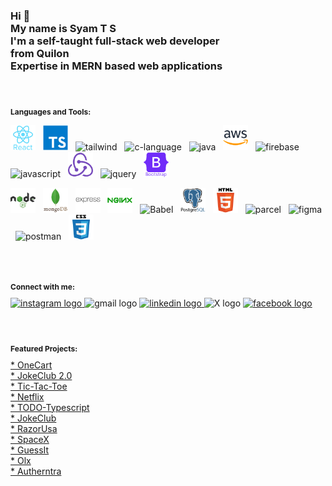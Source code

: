 <h3 align="left">
  Hi 👋 <br>
  My name is Syam T S <br>
  I'm a self-taught full-stack web developer <br>
  from Quilon<br>
  Expertise in MERN based web applications
</h3>

</br>

### 
<h2 style="font-size: 12px; font-weight: bold;">Languages and Tools:</h2>
<div align="left">
<!--    <img src="https://cdn.jsdelivr.net/gh/devicons/devicon/icons/react/react-original.svg" height="30" alt="react logo"  />
  -->


<img src="https://raw.githubusercontent.com/devicons/devicon/master/icons/react/react-original-wordmark.svg" alt="React.js" width="40" height="40"/> &nbsp;
<img src="https://raw.githubusercontent.com/devicons/devicon/master/icons/typescript/typescript-original.svg" alt="Typescript" width="40" height="40"/> &nbsp;
<img src="https://www.vectorlogo.zone/logos/tailwindcss/tailwindcss-icon.svg" alt="tailwind" width="40" height="40"/> &nbsp;
<img src="https://cdn.jsdelivr.net/gh/devicons/devicon/icons/c/c-original.svg" alt="c-language" width="40" height="40"/> &nbsp;
<img src="https://cdn.jsdelivr.net/gh/devicons/devicon/icons/java/java-original.svg" alt="java" width="40" height="40"/> &nbsp;
<img src="https://raw.githubusercontent.com/devicons/devicon/master/icons/amazonwebservices/amazonwebservices-original-wordmark.svg" alt="aws" width="40" height="40"/> &nbsp;
<img src="https://camo.githubusercontent.com/f19579bd4b5f0b9812474d8109d5882710dad0399d94497a26ea79dc01dea234/68747470733a2f2f7777772e766563746f726c6f676f2e7a6f6e652f6c6f676f732f66697265626173652f66697265626173652d69636f6e2e737667" alt="firebase" width="40" height="40"/> &nbsp;
<img src="https://cdn.jsdelivr.net/gh/devicons/devicon/icons/javascript/javascript-original.svg" alt="javascript" width="40" height="40"/> &nbsp;
<img src="https://raw.githubusercontent.com/devicons/devicon/master/icons/redux/redux-original.svg" alt="Redux" width="40" height="40"/> &nbsp;
<img src="https://skillicons.dev/icons?i=jquery" alt="jquery" width="40" height="40"/> &nbsp;
<img src="https://raw.githubusercontent.com/devicons/devicon/master/icons/bootstrap/bootstrap-plain-wordmark.svg" alt="bootstrap" width="40" height="40"/> &nbsp;
<div><img src="https://raw.githubusercontent.com/devicons/devicon/master/icons/nodejs/nodejs-original-wordmark.svg" alt="node.js" width="40" height="40"/> &nbsp;
<img src="https://raw.githubusercontent.com/devicons/devicon/master/icons/mongodb/mongodb-original-wordmark.svg" alt="mongodb" width="40" height="40"/> &nbsp;
<img src="https://raw.githubusercontent.com/devicons/devicon/master/icons/express/express-original-wordmark.svg" alt="express.js" width="40" height="40"/> &nbsp;
  <img src="https://raw.githubusercontent.com/devicons/devicon/master/icons/nginx/nginx-original.svg" alt="nginx" width="40" height="40"/> &nbsp;
  <img src="https://cdn.jsdelivr.net/gh/devicons/devicon/icons/babel/babel-original.svg" alt="Babel" width="40" height="40"/> &nbsp;
  <img src="https://raw.githubusercontent.com/devicons/devicon/master/icons/postgresql/postgresql-original-wordmark.svg" alt="Postgres" width="40" height="40"/> &nbsp;
<img src="https://raw.githubusercontent.com/devicons/devicon/master/icons/html5/html5-original-wordmark.svg" alt="html5" width="40" height="40"/> &nbsp;
  <img src="https://avatars.githubusercontent.com/u/32607881?s=200&v=4" alt="parcel" width="40" height="40"/> &nbsp;
<img src="https://cdn.jsdelivr.net/gh/devicons/devicon/icons/figma/figma-original.svg" alt="figma" width="40" height="40"/> &nbsp;
<img src="https://skillicons.dev/icons?i=postman" alt="postman" width="40" height="40"/> &nbsp;
<img src="https://raw.githubusercontent.com/devicons/devicon/master/icons/css3/css3-original-wordmark.svg" alt="css3" width="40" height="40"/> &nbsp;
</div>
</div>

<span><br><br></span>

<h2 style="font-size: 12px; font-weight: bold;">Connect with me:</h2>
<div align="left">
<a href="https://www.instagram.com/xtreamer3/" target="_blank">  <img src="https://raw.githubusercontent.com/maurodesouza/profile-readme-generator/master/src/assets/icons/social/instagram/default.svg" width="42" height="21" alt="instagram logo"  /> </a>
 
  <img src="https://raw.githubusercontent.com/maurodesouza/profile-readme-generator/master/src/assets/icons/social/gmail/default.svg" width="42" height="21" alt="gmail logo"  />
     <a href="https://www.linkedin.com/in/syam-t-s-81ba88283/" target="_blank">     <img src="https://raw.githubusercontent.com/maurodesouza/profile-readme-generator/master/src/assets/icons/social/linkedin/default.svg" width="42" height="21" alt="linkedin logo"  /> </a>
<img src="https://img.freepik.com/premium-vector/twitter-new-logo-white-background-vector_692249-39.jpg?size=626&ext=jpg&ga=GA1.1.916298070.1719850026&semt=ais_user" width="42" height="34" alt="X logo"/></a>
  <a href="https://www.facebook.com/syam.syampanmana" target="_blank"> <img src="https://raw.githubusercontent.com/maurodesouza/profile-readme-generator/master/src/assets/icons/social/facebook/default.svg" width="42" height="21" alt="facebook logo"  /></a>
 
</div>


###
</br>
<div>
  <h2 style="font-size: 12px; font-weight: bold;">Featured Projects:</h2>
  <a href="https://www.onecart.services/login">* OneCart</a>  </br>
  <a href="https://github.com/syam-ts/JokeClub2.0/">* JokeClub 2.0</a> </br>
  <a href="https://tic-tac-toe-react-seven-iota.vercel.app/">* Tic-Tac-Toe</a> </br>
  <a href="https://netflix-30e6f.web.app/">* Netflix</a> </br>
  <a href="https://github.com/syam-ts/TODO">* TODO-Typescript</a> </br>
    <a href="https://syam-ts.github.io/jokeClub/">* JokeClub</a> </br>
  <a href="https://syam-ts.github.io/Razer-Usa/">* RazorUsa</a> </br>
  <a href="https://syam-ts.github.io/spaceX/">* SpaceX</a> </br>
  <a href="https://syam-ts.github.io/Guess-It/">* GuessIt</a> </br>
  <a href="https://olx-clone-murex-three.vercel.app/">* Olx</a> </br>
  <a href="https://github.com/syam-ts/Authentra">* Autherntra</a> </br>

</div>
